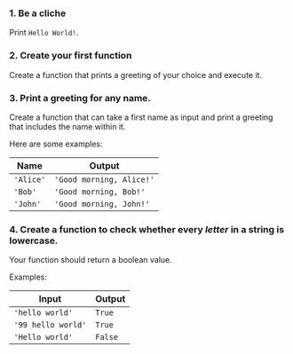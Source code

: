 ### 1. Be a cliche

Print `Hello World!`.

### 2. Create your first function

Create a function that prints a greeting of your choice and execute it.

### 3. Print a greeting for any name.

Create a function that can take a first name as input and print a greeting that includes the name within it.

Here are some examples:

| Name | Output |
| --- | --- |
| `'Alice'` | `'Good morning, Alice!'` |
| `'Bob'` | `'Good morning, Bob!'` |
| `'John'` | `'Good morning, John!'` |



### 4. Create a function to check whether every _letter_ in a string is lowercase.

Your function should return a boolean value.

Examples:

| Input | Output |
| --- | --- |
| `'hello world'` | `True` |
| `'99 hello world'` | `True` |
| `'Hello world'` | `False` |